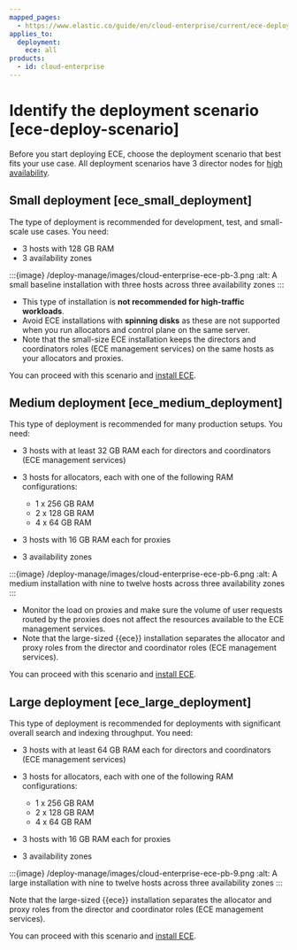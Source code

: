 ```yaml
---
mapped_pages:
  - https://www.elastic.co/guide/en/cloud-enterprise/current/ece-deploy-scenario.html
applies_to:
  deployment:
    ece: all
products:
  - id: cloud-enterprise
---
```


# Identify the deployment scenario [ece-deploy-scenario]

Before you start deploying ECE, choose the deployment scenario that best fits your use case. All deployment scenarios have 3 director nodes for [high availability](ece-ha.md).


## Small deployment [ece_small_deployment]

The type of deployment is recommended for development, test, and small-scale use cases. You need:

* 3 hosts with 128 GB RAM
* 3 availability zones

:::{image} /deploy-manage/images/cloud-enterprise-ece-pb-3.png
:alt: A small baseline installation with three hosts across three availability zones
:::

* This type of installation is **not recommended for high-traffic workloads**.
* Avoid ECE installations with **spinning disks** as these are not supported when you run allocators and control plane on the same server.
* Note that the small-size ECE installation keeps the directors and coordinators roles (ECE management services) on the same hosts as your allocators and proxies.

You can proceed with this scenario and [install ECE](./install.md).

## Medium deployment [ece_medium_deployment]

This type of deployment is recommended for many production setups. You need:

* 3 hosts with at least 32 GB RAM each for directors and coordinators (ECE management services)
* 3 hosts for allocators, each with one of the following RAM configurations:

    * 1 x 256 GB RAM
    * 2 x 128 GB RAM
    * 4 x 64 GB RAM

* 3 hosts with 16 GB RAM each for proxies
* 3 availability zones

:::{image} /deploy-manage/images/cloud-enterprise-ece-pb-6.png
:alt: A medium installation with nine to twelve hosts across three availability zones
:::

* Monitor the load on proxies and make sure the volume of user requests routed by the proxies does not affect the resources available to the ECE management services.
* Note that the large-sized {{ece}} installation separates the allocator and proxy roles from the director and coordinator roles (ECE management services).

You can proceed with this scenario and [install ECE](./install.md).

## Large deployment [ece_large_deployment]

This type of deployment is recommended for deployments with significant overall search and indexing throughput. You need:

* 3 hosts with at least 64 GB RAM each for directors and coordinators (ECE management services)
* 3 hosts for allocators, each with one of the following RAM configurations:

    * 1 x 256 GB RAM
    * 2 x 128 GB RAM
    * 4 x 64 GB RAM

* 3 hosts with 16 GB RAM each for proxies
* 3 availability zones

:::{image} /deploy-manage/images/cloud-enterprise-ece-pb-9.png
:alt: A large installation with nine to twelve hosts across three availability zones
:::

Note that the large-sized {{ece}} installation separates the allocator and proxy roles from the director and coordinator roles (ECE management services).

You can proceed with this scenario and [install ECE](./install.md).